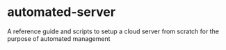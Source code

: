 # automated-server
A reference guide and scripts to setup a cloud server from scratch for the purpose of automated management
